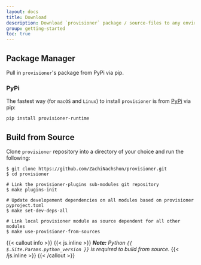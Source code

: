 ```yaml
---
layout: docs
title: Download
description: Download `provisioner` package / source-files to any environment, local or CI.
group: getting-started
toc: true
---
```


## Package Manager

Pull in `provisioner`'s package from PyPi via pip.

### PyPi

The fastest way (for `macOS` and `Linux`) to install `provisioner` is from [PyPi](https://pypi.org/) via pip:

```bash
pip install provisioner-runtime
```

<!-- ## Pre-Built Release

1. Update the download script with the following parameters:

     - **VERSION:** package released version
     - **OS_ARCH:** operating system &amp; architecture tuple

1. Download and install `provisioner` package (copy & paste into a terminal):

```bash
bash <<'EOF'

# Change Version, OS and Architecture accordingly
VERSION=0.1.0

OS_ARCH=darwin_amd64
# Options: 
#   - darwin_arm64
#   - linux_arm64
#   - linux_armv6
#   - linux_amd64

# Create a temporary folder
repo_temp_path=$(mktemp -d ${TMPDIR:-/tmp}/provisioner-repo.XXXXXX)
cwd=$(pwd)
cd ${repo_temp_path}

# Download & extract
echo -e "\nDownloading provisioner to temp directory...\n"
curl -SL "https://github.com/ZachiNachshon/provisioner/releases/download/v${VERSION}/provisioner_${VERSION}_${OS_ARCH}.tar.gz" | tar -xz

# Create a dest directory and move the binary
echo -e "\nMoving binary to ~/.local/bin"
mkdir -p ${HOME}/.local/bin; mv provisioner ${HOME}/.local/bin

# Add this line to your *rc file (zshrc, bashrc etc..) to make `provisioner` available on new sessions
echo "Exporting ~/.local/bin (make sure to have it available on PATH)"
export PATH="${PATH}:${HOME}/.local/bin"

cd ${cwd}

# Cleanup
if [[ ! -z ${repo_temp_path} && -d ${repo_temp_path} && ${repo_temp_path} == *"provisioner-repo"* ]]; then
	echo "Deleting temp directory"
	rm -rf ${repo_temp_path}
fi

echo -e "\nDone (type 'provisioner' for help)\n"

EOF
```

Alternatively, you can download a release directy from GitHub

<a href="{{< param "download.dist" >}}" class="btn btn-bd-primary" onclick="ga('send', 'event', 'Getting started', 'Download', 'Download Provisioner');" target="_blank">Download Specific Release</a>

{{< callout warning >}}
## `PATH` awareness

Make sure `${HOME}/.local/bin` exists on the `PATH` or sourced on every new shell session.
{{< /callout >}} -->

## Build from Source

Clone `provisioner` repository into a directory of your choice and run the following:

```text
$ git clone https://github.com/ZachiNachshon/provisioner.git
$ cd provisioner

# Link the provisioner-plugins sub-modules git repository
$ make plugins-init

# Update developement dependencies on all modules based on provisioner pyproject.toml
$ make set-dev-deps-all

# Link local provisioner module as source dependent for all other modules 
$ make use-provisioner-from-sources
```

{{< callout info >}}
{{< js.inline >}}
***Note:** Python `{{ $.Site.Params.python_version }}` is required to build from source.*
{{< /js.inline >}}
{{< /callout >}}
